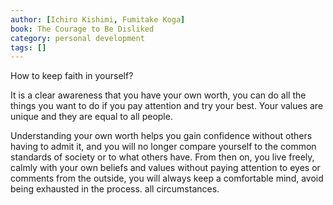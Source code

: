 ```yaml
---
author: [Ichiro Kishimi, Fumitake Koga]
book: The Courage to Be Disliked
category: personal development
tags: []
---
```

How to keep faith in yourself?

It is a clear awareness that you have your own worth, you can do all the things you want to do if you pay attention and try your best. Your values ​​are unique and they are equal to all people. 

Understanding your own worth helps you gain confidence without others having to admit it, and you will no longer compare yourself to the common standards of society or to what others have. From then on, you live freely, calmly with your own beliefs and values ​​without paying attention to eyes or comments from the outside, you will always keep a comfortable mind, avoid being exhausted in the process. all circumstances.